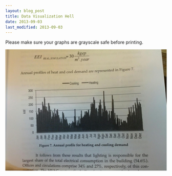 ```yaml
---
layout: blog_post
title: Data Visualization Hell
date: 2013-09-03
last_modified: 2013-09-03
---
```


Please make sure your graphs are grayscale safe before printing.

![What colors are those again?](../images/blog/grayscale_graph_hell.jpg)
